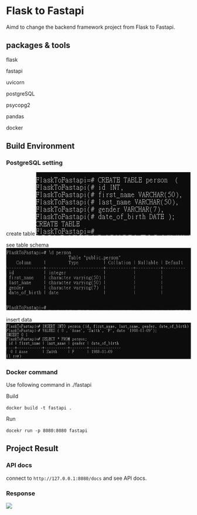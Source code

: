 # Flask to Fastapi
Aimd to change the backend framework project from Flask to Fastapi.

## packages & tools
flask

fastapi

uvicorn

postgreSQL

psycopg2

pandas

docker



## Build Environment
### PostgreSQL setting  

create table
![](img/DDL_createTable.png)  

see table schema
![](img/personTableSchema.png)  

insert data
![](img/InsertInto.png)  



### Docker command
Use following command in ./fastapi  

Build  

```docker build -t fastapi .```

Run  

```docekr run -p 8080:8080 fastapi```

## Project Result

### API docs
connect to `http://127.0.0.1:8080/docs` and see API docs.  

### Response
![](img/getDataFromPsql.png)